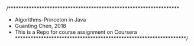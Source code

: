 /******************************************************************
* Algorithms-Princeton in Java
* Guanting Chen, 2018
* This is a Repo for course assignment on Coursera
******************************************************************/
